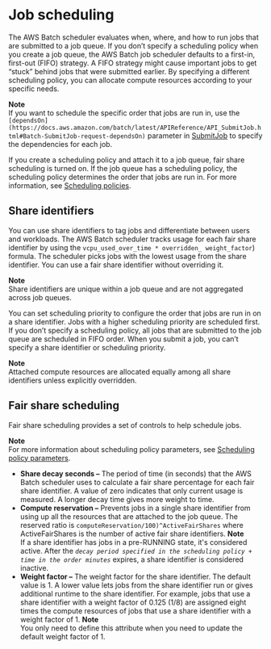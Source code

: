 # Job scheduling<a name="job_scheduling"></a>

The AWS Batch scheduler evaluates when, where, and how to run jobs that are submitted to a job queue\. If you don’t specify a scheduling policy when you create a job queue, the AWS Batch job scheduler defaults to a first\-in, first\-out \(FIFO\) strategy\. A FIFO strategy might cause important jobs to get “stuck” behind jobs that were submitted earlier\. By specifying a different scheduling policy, you can allocate compute resources according to your specific needs\. 

**Note**  
If you want to schedule the specific order that jobs are run in, use the `[dependsOn](https://docs.aws.amazon.com/batch/latest/APIReference/API_SubmitJob.html#Batch-SubmitJob-request-dependsOn)` parameter in [SubmitJob](https://docs.aws.amazon.com/batch/latest/APIReference/API_SubmitJob.html) to specify the dependencies for each job\.

If you create a scheduling policy and attach it to a job queue, fair share scheduling is turned on\. If the job queue has a scheduling policy, the scheduling policy determines the order that jobs are run in\. For more information, see [Scheduling policies](scheduling-policies.md)\.

## Share identifiers<a name="share-identifiers"></a>

You can use share identifiers to tag jobs and differentiate between users and workloads\. The AWS Batch scheduler tracks usage for each fair share identifier by using the `vcpu_used_over_time * overridden_ weight_factor`\) formula\. The scheduler picks jobs with the lowest usage from the share identifier\. You can use a fair share identifier without overriding it\.

**Note**  
Share identifiers are unique within a job queue and are not aggregated across job queues\. 

You can set scheduling priority to configure the order that jobs are run in on a share identifier\. Jobs with a higher scheduling priority are scheduled first\. If you don’t specify a scheduling policy, all jobs that are submitted to the job queue are scheduled in FIFO order\. When you submit a job, you can’t specify a share identifier or scheduling priority\.

**Note**  
Attached compute resources are allocated equally among all share identifiers unless explicitly overridden\.

## Fair share scheduling<a name="fair-share-scheduling"></a>

Fair share scheduling provides a set of controls to help schedule jobs\.

**Note**  
For more information about scheduling policy parameters, see [Scheduling policy parameters](scheduling-policy-parameters.md)\.
+ **Share decay seconds –** The period of time \(in seconds\) that the AWS Batch scheduler uses to calculate a fair share percentage for each fair share identifier\. A value of zero indicates that only current usage is measured\. A longer decay time gives more weight to time\.
+ **Compute reservation –** Prevents jobs in a single share identifier from using up all the resources that are attached to the job queue\. The reserved ratio is `computeReservation/100)^ActiveFairShares` where ActiveFairShares is the number of active fair share identifiers\. 
**Note**  
If a share identifier has jobs in a pre\-RUNNING state, it's considered active\. After the *`decay period specified in the scheduling policy + time in the order minutes`* expires, a share identifier is considered inactive\.
+ **Weight factor –** The weight factor for the share identifier\. The default value is 1\. A lower value lets jobs from the share identifier run or gives additional runtime to the share identifier\. For example, jobs that use a share identifier with a weight factor of 0\.125 \(1/8\) are assigned eight times the compute resources of jobs that use a share identifier with a weight factor of 1\.
**Note**  
You only need to define this attribute when you need to update the default weight factor of 1\.